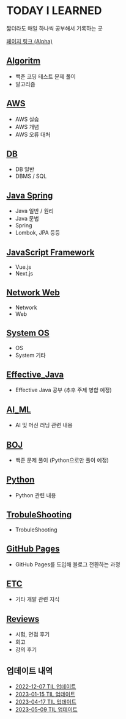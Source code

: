 # TODAY I LEARNED

짧더라도 매일 하나씩 공부해서 기록하는 곳

[페이지 링크 (Alpha)](https://sinclairr08.github.io)

## [Algoritm](/subjects/Algorithm.md)

- 백준 코딩 테스트 문제 풀이
- 알고리즘

## [AWS](/subjects/AWS.md)

- AWS 실습
- AWS 개념
- AWS 오류 대처

## [DB](/subjects/DB.md)

- DB 일반
- DBMS / SQL

## [Java Spring](/subjects/Java_Spring.md)

- Java 일반 / 원리
- Java 문법
- Spring
- Lombok, JPA 등등

## [JavaScript Framework](/subjects/JavaScript_Framework.md)

- Vue.js
- Next.js

## [Network Web](/subjects/Network_Web.md)

- Network
- Web

## [System OS](/subjects/System_OS.md)

- OS
- System 기타

## [Effective_Java](/subjects/Effective_Java.md)

- Effective Java 공부 (추후 주제 병합 예정)

## [AI_ML](/subjects/AI_ML.md)

- AI 및 머신 러닝 관련 내용

## [BOJ](/subjects/BOJ.md)

- 백준 문제 풀이 (Python으로만 풀이 예정)

## [Python](/subjects/Python.md)

- Python 관련 내용

## [TrobuleShooting](/subjects/TrobuleShooting.md)

- TrobuleShooting

## [GitHub Pages](/subjects/GitHub_Pages.md)

- GitHub Pages를 도입해 블로그 전환하는 과정

## [ETC](/subjects/ETC.md)

- 기타 개발 관련 지식

## [Reviews](/subjects/Reviews.md)

- 시험, 면접 후기
- 회고
- 강의 후기

## 업데이트 내역

- [2022-12-07 TIL 업데이트](/contents/2022-12/2022-12-08.md)
- [2023-01-15 TIL 업데이트](/contents/2023-01/2023-01-15.md)
- [2023-04-17 TIL 업데이트](/contents/2023-04/2023-04-17.md)
- [2023-05-09 TIL 업데이트](/contents/2023-05/2023-05-09.md)
